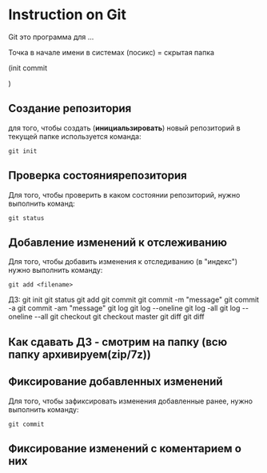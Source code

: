 # Instruction on Git

Git это программа для ...

Точка в начале имени в системах (посикс) = скрытая папка

(init commit

)

## Создание репозитория

для того, чтобы создать (**инициальзировать**) новый репозиторий в текущей папке используется команда:

    git init

## Проверка состояниярепозитория

Для того, чтобы проверить в каком состоянии репозиторий, нужно выполнить команд:

    git status

## Добавление изменений к отслеживанию

Для того, чтобы добавить изменения к отследиванию (в "индекс") нужно выполнить команду:

    git add <filename>

ДЗ: 
    git init
    git status
    git add <filename>
    git commit
    git commit -m "message"
    git commit -a
    git commit -am "message"
    git log
    git log --oneline
    git log -all
    git log --oneline --all
    git checkout
    git checkout master
    git diff
    git diff <hash1>

## Как сдавать ДЗ - смотрим на папку (**всю папку** архивируем(zip/7z))  

## Фиксирование добавленных изменений

Для того, чтобы зафиксировать изменения добавленные ранее, нужно выполнить команду: 

    git commit

## Фиксирование изменений с коментарием о них


